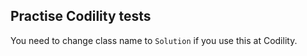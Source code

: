 ## Practise Codility tests

You need to change class name to `Solution` if you use this at Codility.
